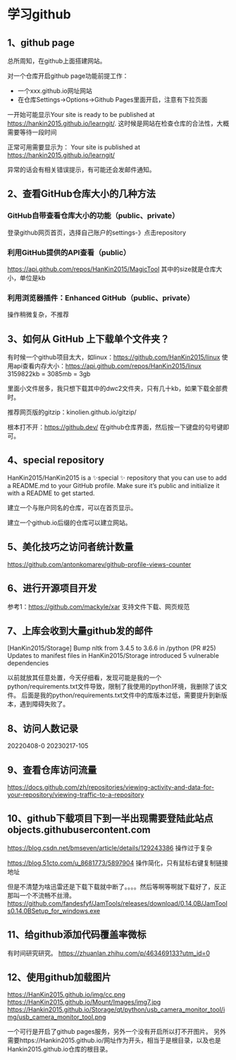 # 学习github

## 1、github page
总所周知，在github上面搭建网站。

对一个仓库开启github page功能前提工作：
- 一个xxx.github.io网址网站
- 在仓库Settings->Options->Github Pages里面开启，注意有下拉页面

一开始可能显示Your site is ready to be published at https://hankin2015.github.io/learngit/.
这时候是网站在检查仓库的合法性，大概需要等待一段时间

正常可用需要显示为：
Your site is published at https://hankin2015.github.io/learngit/

异常的话会有相关错误提示，有可能还会发邮件通知。

## 2、查看GitHub仓库大小的几种方法
### GitHub自带查看仓库大小的功能（public、private）
登录github网页首页，选择自己账户的settings-》点击repository

### 利用GitHub提供的API查看（public）
https://api.github.com/repos/HanKin2015/MagicTool
其中的size就是仓库大小，单位是kb

### 利用浏览器插件：Enhanced GitHub（public、private）
操作稍微复杂，不推荐

## 3、如何从 GitHub 上下载单个文件夹？
有时候一个github项目太大，如linux：https://github.com/HanKin2015/linux
使用api查看内存大小：https://api.github.com/repos/HanKin2015/linux
3159822kb = 3085mb = 3gb

里面小文件居多，我只想下载其中的dwc2文件夹，只有几十kb，如果下载全部费时。

推荐网页版的gitzip：kinolien.github.io/gitzip/


根本打不开：https://github.dev/
在github仓库界面，然后按一下键盘的句号键即可。

## 4、special repository
HanKin2015/HanKin2015 is a ✨special ✨ repository that you can use to add a README.md to your GitHub profile. Make sure it’s public and initialize it with a README to get started.

建立一个与账户同名的仓库，可以在首页显示。

建立一个github.io后缀的仓库可以建立网站。

## 5、美化技巧之访问者统计数量
https://github.com/antonkomarev/github-profile-views-counter

## 6、进行开源项目开发
参考1：https://github.com/mackyle/xar
支持文件下载、网页规范

## 7、上库会收到大量github发的邮件
[HanKin2015/Storage] Bump nltk from 3.4.5 to 3.6.6 in /python (PR #25)
Updates to manifest files in HanKin2015/Storage introduced 5 vulnerable dependencies

以前就放其任意处置，今天仔细看，发现可能是我的一个python/requirements.txt文件导致，限制了我使用的python环境，我删除了该文件。
后面是我的python/requirements.txt文件中的库版本过低，需要提升到新版本，遇到障碍失败了。

## 8、访问人数记录
20220408-0
20230217-105

## 9、查看仓库访问流量
https://docs.github.com/zh/repositories/viewing-activity-and-data-for-your-repository/viewing-traffic-to-a-repository

## 10、github下载项目下到一半出现需要登陆此站点objects.githubusercontent.com
https://blog.csdn.net/bmseven/article/details/129243386 操作过于复杂

https://blog.51cto.com/u_8681773/5897904 操作简化，只有鼠标右键复制链接地址

但是不清楚为啥迅雷还是下载下载就中断了。。。。然后等啊等啊就下载好了，反正那叫一个不流畅不丝滑。
https://github.com/fandesfyf/JamTools/releases/download/0.14.0B/JamTools0.14.0BSetup_for_windows.exe

## 11、给github添加代码覆盖率微标
有时间研究研究。
https://zhuanlan.zhihu.com/p/463469133?utm_id=0

## 12、使用github加载图片
https://HanKin2015.github.io/img/cc.png
https://HanKin2015.github.io/Mount/Images/img7.jpg
https://Hankin2015.github.io/Storage/qt/python/usb_camera_monitor_tool/img/usb_camera_monitor_tool.png

一个可行是开启了github pages服务，另外一个没有开启所以打不开图片。
另外需要https://Hankin2015.github.io/网址作为开头，相当于是根目录，以及也是Hankin2015.github.io仓库的根目录。

